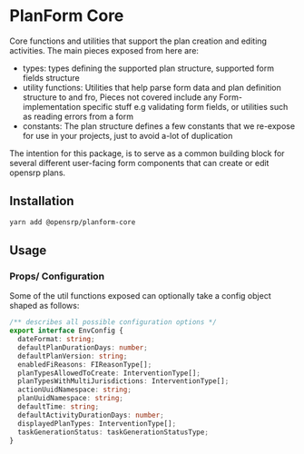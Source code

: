 # PlanForm Core

Core functions and utilities that support the plan creation and editing activities.
The main pieces exposed from here are:

- types: types defining the supported plan structure, supported form fields structure
- utility functions: Utilities that help parse form data and plan definition structure to and fro, Pieces not covered include any Form-implementation specific stuff e.g validating form fields, or utilities such as reading errors from a form
- constants: The plan structure defines a few constants that we re-expose for use in your projects, just to avoid a-lot of duplication

The intention for this package, is to serve as a common building block for several different user-facing form components that can create or edit opensrp plans.

## Installation

```sh
yarn add @opensrp/planform-core
```

## Usage

### Props/ Configuration

Some of the util functions exposed can optionally take a config object shaped as follows:

```typescript
/** describes all possible configuration options */
export interface EnvConfig {
  dateFormat: string;
  defaultPlanDurationDays: number;
  defaultPlanVersion: string;
  enabledFiReasons: FIReasonType[];
  planTypesAllowedToCreate: InterventionType[];
  planTypesWithMultiJurisdictions: InterventionType[];
  actionUuidNamespace: string;
  planUuidNamespace: string;
  defaultTime: string;
  defaultActivityDurationDays: number;
  displayedPlanTypes: InterventionType[];
  taskGenerationStatus: taskGenerationStatusType;
}
```
